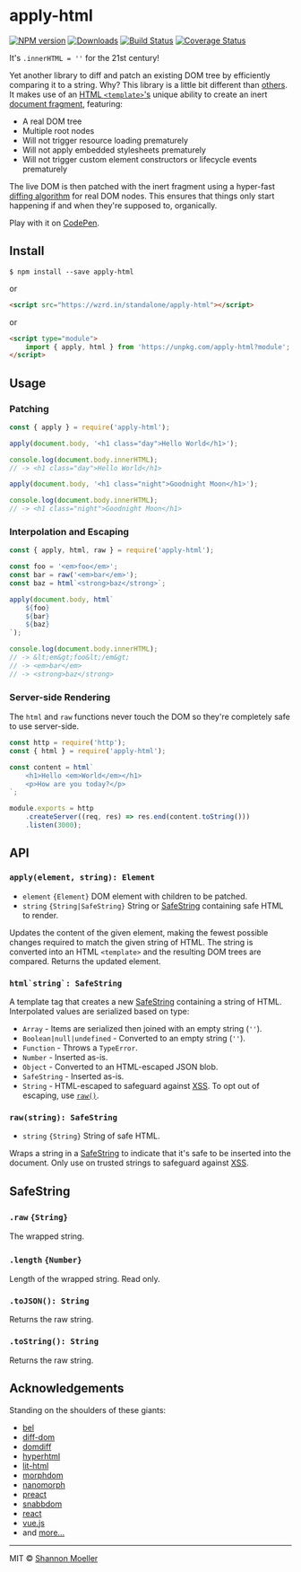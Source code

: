 # apply-html

[![NPM version][npm-img]][npm-url] [![Downloads][downloads-img]][npm-url] [![Build Status][travis-img]][travis-url] [![Coverage Status][coveralls-img]][coveralls-url]

It's `.innerHTML = ''` for the 21st century!

Yet another library to diff and patch an existing DOM tree by efficiently comparing it to a string. Why? This library is a little bit different than [others](#acknowledgements). It makes use of an [HTML `<template>`'s](https://developer.mozilla.org/en-US/docs/Web/HTML/Element/template) unique ability to create an inert [document fragment](https://developer.mozilla.org/en-US/docs/Web/API/DocumentFragment), featuring:

- A real DOM tree
- Multiple root nodes
- Will not trigger resource loading prematurely
- Will not apply embedded stylesheets prematurely
- Will not trigger custom element constructors or lifecycle events prematurely

The live DOM is then patched with the inert fragment using a hyper-fast [diffing algorithm](http://npm.im/nanomorph) for real DOM nodes. This ensures that things only start happening if and when they're supposed to, organically.

Play with it on [CodePen](https://codepen.io/shannonmoeller/pen/XZXBpE?editors=1111).

## Install

```command
$ npm install --save apply-html
```

or

```html
<script src="https://wzrd.in/standalone/apply-html"></script>
```

or

```html
<script type="module">
    import { apply, html } from 'https://unpkg.com/apply-html?module';
</script>
```

## Usage

### Patching

```js
const { apply } = require('apply-html');

apply(document.body, '<h1 class="day">Hello World</h1>');

console.log(document.body.innerHTML);
// -> <h1 class="day">Hello World</h1>

apply(document.body, '<h1 class="night">Goodnight Moon</h1>');

console.log(document.body.innerHTML);
// -> <h1 class="night">Goodnight Moon</h1>
```

### Interpolation and Escaping

```js
const { apply, html, raw } = require('apply-html');

const foo = '<em>foo</em>';
const bar = raw('<em>bar</em>');
const baz = html`<strong>baz</strong>`;

apply(document.body, html`
    ${foo}
    ${bar}
    ${baz}
`);

console.log(document.body.innerHTML);
// -> &lt;em&gt;foo&lt;/em&gt;
// -> <em>bar</em>
// -> <strong>baz</strong>
```

### Server-side Rendering

The `html` and `raw` functions never touch the DOM so they're completely safe to use server-side.

```js
const http = require('http');
const { html } = require('apply-html');

const content = html`
    <h1>Hello <em>World</em></h1>
    <p>How are you today?</p>
`;

module.exports = http
    .createServer((req, res) => res.end(content.toString()))
    .listen(3000);
```

## API

### `apply(element, string): Element`

- `element` `{Element}` DOM element with children to be patched.
- `string` `{String|SafeString}` String or [SafeString](#safestring) containing safe HTML to render.

Updates the content of the given element, making the fewest possible changes required to match the given string of HTML. The string is converted into an HTML `<template>` and the resulting DOM trees are compared. Returns the updated element.

### `` html`string`: SafeString ``

A template tag that creates a new [SafeString](#safestring) containing a string of HTML. Interpolated values are serialized based on type:

- `Array` - Items are serialized then joined with an empty string (`''`).
- `Boolean|null|undefined` - Converted to an empty string (`''`).
- `Function` - Throws a `TypeError`.
- `Number` - Inserted as-is.
- `Object` - Converted to an HTML-escaped JSON blob.
- `SafeString` - Inserted as-is.
- `String` - HTML-escaped to safeguard against [XSS](https://www.owasp.org/index.php/Cross-site_Scripting_(XSS)). To opt out of escaping, use [`raw()`](#rawstring-safestring).

### `raw(string): SafeString`

- `string` `{String}` String of safe HTML.

Wraps a string in a [SafeString](#safestring) to indicate that it's safe to be inserted into the document. Only use on trusted strings to safeguard against [XSS](https://www.owasp.org/index.php/Cross-site_Scripting_(XSS)).

## SafeString

### `.raw` `{String}`

The wrapped string.

### `.length` `{Number}`

Length of the wrapped string. Read only.

### `.toJSON(): String`

Returns the raw string.

### `.toString(): String`

Returns the raw string.

## Acknowledgements

Standing on the shoulders of these giants:

- [bel](http://npm.im/bel)
- [diff-dom](http://npm.im/diff-dom)
- [domdiff](http://npm.im/domdiff)
- [hyperhtml](http://npm.im/hyperhtml)
- [lit-html](http://npm.im/lit-html)
- [morphdom](http://npm.im/morphdom)
- [nanomorph](http://npm.im/nanomorph)
- [preact](http://nipm.im/preact)
- [snabbdom](http://npm.im/snabbdom)
- [react](http://nipm.im/react)
- [vue.js](http://npm.im/vue)
- and [more...](https://rawgit.com/krausest/js-framework-benchmark/master/webdriver-ts-results/table.html)

----

MIT © [Shannon Moeller](http://shannonmoeller.com)

[coveralls-img]: http://img.shields.io/coveralls/shannonmoeller/apply-html/master.svg?style=flat-square
[coveralls-url]: https://coveralls.io/r/shannonmoeller/apply-html
[downloads-img]: http://img.shields.io/npm/dm/apply-html.svg?style=flat-square
[npm-img]:       http://img.shields.io/npm/v/apply-html.svg?style=flat-square
[npm-url]:       https://npmjs.org/package/apply-html
[travis-img]:    http://img.shields.io/travis/shannonmoeller/apply-html.svg?style=flat-square
[travis-url]:    https://travis-ci.org/shannonmoeller/apply-html
